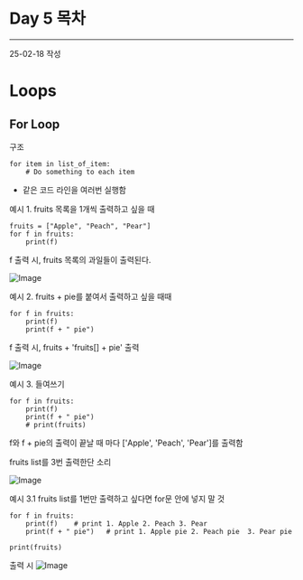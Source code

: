 # Day 5 목차

---

25-02-18 작성

# Loops

## For Loop
구조
```
for item in list_of_item:
    # Do something to each item
```
- 같은 코드 라인을 여러번 실행함

예시 1. fruits 목록을 1개씩 출력하고 싶을 때
```
fruits = ["Apple", "Peach", "Pear"]
for f in fruits:
    print(f)
```

f 출력 시, fruits 목록의 과일들이 출력된다.

![Image](https://github.com/user-attachments/assets/3366f5a6-fffd-42d5-bcb3-2d2fcaee32e0)


예시 2. fruits + pie를 붙여서 출력하고 싶을 때때
```
for f in fruits:
    print(f)
    print(f + " pie")
```
f 출력 시, fruits + 'fruits[] + pie' 출력

![Image](https://github.com/user-attachments/assets/845aedfb-7a1c-4431-84db-c750d1478b53)


예시 3. 들여쓰기
```
for f in fruits:
    print(f)
    print(f + " pie")
    # print(fruits)
```
f와 f + pie의 출력이 끝날 때 마다 ['Apple', 'Peach', 'Pear']를 출력함

fruits list를 3번 출력한단 소리

![Image](https://github.com/user-attachments/assets/785b810b-7653-4bd3-b89b-cb6737b31d27)


예시 3.1 fruits list를 1번만 출력하고 싶다면 for문 안에 넣지 말 것
```
for f in fruits:
    print(f)    # print 1. Apple 2. Peach 3. Pear
    print(f + " pie")   # print 1. Apple pie 2. Peach pie  3. Pear pie

print(fruits)
```
출력 시
![Image](https://github.com/user-attachments/assets/a60a1c40-3fe1-457a-b537-a104584cb8bc)